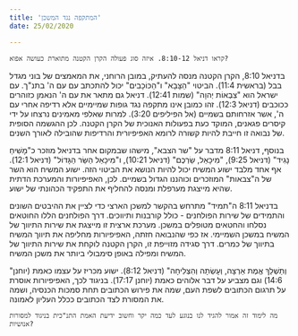 ```yaml
---
title: 'המתקפה נגד המשכן'
date: 25/02/2020

---
```


`קראו דניאל 8:10-12. איזה סוג פעולה הקרן הקטנה מתוארת כעושה אפוא?`

בדניאל 8:10, הקרן הקטנה מנסה להעתיק, במובן הרוחני, את המאמצים של בוני מגדל בבל (בראשית 11:4). הביטוי "הַצָּבָא" ו"הַכּוֹכָבִים" יכול להתכתב עם עם ה' בתנ"ך. עם ישראל הוא "צִבְאוֹת יְהוָה" (שמות 12:41). דניאל גם מתאר את עם ה' הנאמן כזוהרים ככוכבים (דניאל 12:3). זהו כמובן אינו מתקפה נגד גופות שמיימיים אלא רדיפה אחרי עם ה', אשר אזרחותם בשמיים (אל הפיליפים 3:20). למרות שאלפי מאמינים נרצחו על ידי קיסרים פגאנים, המוקד כעת בפעולות האנוכית של הקרן הקטנה. לכן ההגשמה הסופית של נבואה זו חייבת להיות קשורה לרומא האפיפיורית והרדיפות שהובילה לאורך השנים.

בנוסף, דניאל 8:11 מדבר על "שר הצבא", מישהו שבמקום אחר בדניאל מוזכר כ"מָשִׁיחַ נָגִיד" (דניאל 9:25), "מִיכָאֵל, שַׂרְכֶם" (דניאל 10:21), ו"מִיכָאֵל הַשַּׂר הַגָּדוֹל" (דניאל 12:1). אף אחד מלבד ישוע המשיח יכול להיות הנושא את הביטוי הזה. ישוע המשיח הוא השר של ה"צבאות" המוזכרים וכוהננו הגדול בשמיים. לכן, האפיפיורות והמערכת הדתית שהיא מייצגת מערפלת ומנסה להחליף את התפקיד הכהונתי של ישוע.

בדניאל 8:11 ה"תמיד" מתרחש בהקשר למשכן הארצי כדי לציין את ההיבטים השונים והתמידים של שירות הפולחנים - כולל קורבנות ותיווכים. דרך הפולחנים הללו החוטאים נסלחו והחטאים מטופלים במשכן. מערכת ארצית זו מייצגת את שירות התיווך של המשיח במשכן השמיימי. אז כפי שהנבואה חזתה, האפיפיורות מחליפה את תיווך המשיח בתיווך של כמרים. דרך סגידה מזוייפת זו, הקרן הקטנה לוקחת את שירות התיווך של המשיח ומפילה באופן סימבולי ביותר את משכן המשיח. 

"וְתַשְׁלֵךְ אֱמֶת אַרְצָה, וְעָשְׂתָה וְהִצְלִיחָה" (דניאל 8:12). ישוע מכריז על עצמו כאמת (יוחנן 14:6) וגם מצביע על דבר אלוהים כאמת (יוחנן 17:17). בניגוד לכך, האפיפיורות אוסרת על תרגום הכתובים לשפת העם, שמה את פירוש הכתובים תחת סמכות הכנסיה, ושמה את המסורת לצד הכתובים ככלל העליון לאמונה.

`מה לימוד זה אמור להגיד לנו בנוגע לעד כמה יקר וחשוב ידיעת האמת התנ"כית בניגוד למסורות אנושיות?`